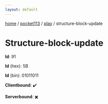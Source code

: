 ```yaml
---
layout: default
---
```


[home](/)  /  [pocket113](/protocol/pocket113)  /  [play](/protocol/pocket113/play)  /  structure-block-update

# Structure-block-update

**Id**: 91

**Id** (hex): 5B

**Id** (bin): 01011011

**Clientbound**: ✔️

**Serverbound**: ✖️

